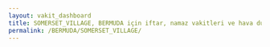 ```yaml
---
layout: vakit_dashboard
title: SOMERSET_VILLAGE, BERMUDA için iftar, namaz vakitleri ve hava durumu - ilçe/eyalet seç
permalink: /BERMUDA/SOMERSET_VILLAGE/
---
```


<script type="text/javascript">
  var GLOBAL_COUNTRY = 'BERMUDA';
  var GLOBAL_CITY = 'SOMERSET_VILLAGE';
  var GLOBAL_STATE = '';
  var lat = 72;
  var lon = 21;
</script>
